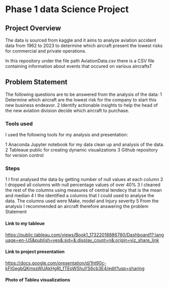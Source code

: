 # Phase 1 data Science Project



## Project Overview 

The data is sourced from kaggle and it aims to analyze aviation accident data from 1962 to 2023 to determine which aircraft present the lowest risks for commercial and private operations.

In this repository under the file path AviationData.csv there is a CSV file containing information about events that occured on various aircraftsT

## Problem Statement

The following questions are to be answered from the analysis of the data:
1 Determine which aircraft are the lowest risk for the company to start this new business endeavor.
2 Identify actionable insights to help the head of the new aviation division decide which aircraft to purchase.

### Tools used

I used the following tools for my analysis and presentation:

1 Anaconda Jupyter notebook for my data clean up and analysis of the data.
2 Tableaue public for creating dynamic visualizations
3 Github repository for version control

### Steps
1 I first analysed the data by getting number of null values at each column
2 I dropped all columns with null percentage values of over 40%
3 I cleaned the rest of the columns using measures of central tendecy that is the mean and median
4 I the identified a columns that I could used to analyse the data. The columns used were Make, model and Injury severity
5 From the analysis I recommended an aircraft therefore answering the problem Statement





#### Link to my tableue 

https://public.tableau.com/views/Book1_17322018886760/Dashboard1?:language=en-US&publish=yes&:sid=&:display_count=n&:origin=viz_share_link

#### Link to project presentation

https://docs.google.com/presentation/d/1ht90c-kFIGegbQKmssWUAkHgRI_fTEpWShuYS6cb3E4/edit?usp=sharing

#### Photo of Tableu visualizations

